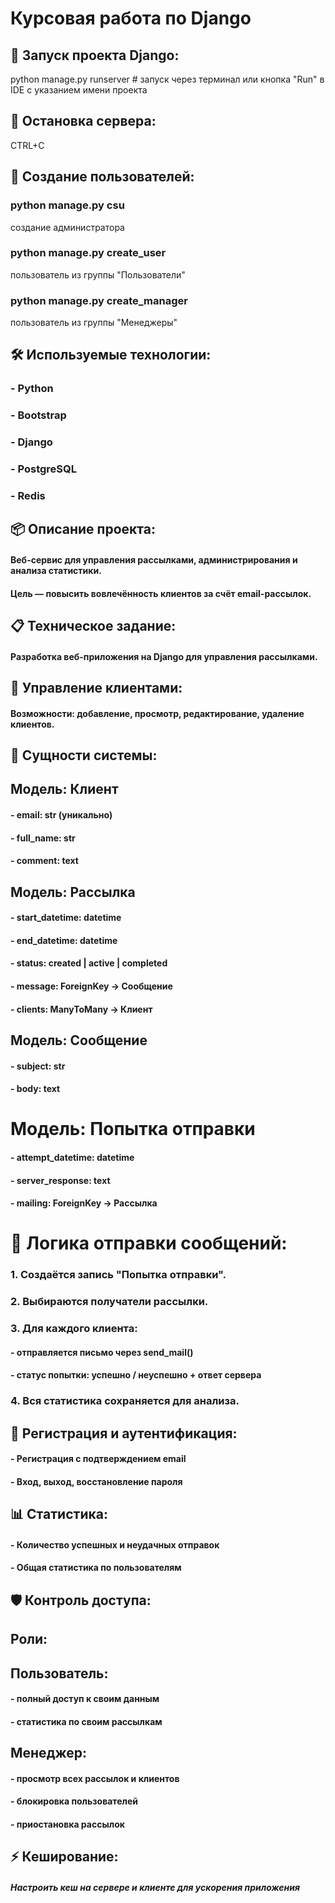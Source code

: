 # Курсовая работа по Django

## 🚀 Запуск проекта Django:

python manage.py runserver # запуск через терминал
или кнопка "Run" в IDE с указанием имени проекта

## 🛑 Остановка сервера:

CTRL+C

## 👤 Создание пользователей:

### python manage.py csu

создание администратора

### python manage.py create_user

пользователь из группы "Пользователи"

### python manage.py create_manager

пользователь из группы "Менеджеры"

## 🛠 Используемые технологии:

### - Python

### - Bootstrap

### - Django

### - PostgreSQL

### - Redis

## 📦 Описание проекта:

#### Веб-сервис для управления рассылками, администрирования и анализа статистики.

#### Цель — повысить вовлечённость клиентов за счёт email-рассылок.

## 📋 Техническое задание:

#### Разработка веб-приложения на Django для управления рассылками.

## 👥 Управление клиентами:

#### Возможности: добавление, просмотр, редактирование, удаление клиентов.

## 📐 Сущности системы:

## Модель: Клиент

#### - email: str (уникально)

#### - full_name: str

#### - comment: text

## Модель: Рассылка

#### - start_datetime: datetime

#### - end_datetime: datetime

#### - status: created | active | completed

#### - message: ForeignKey -> Сообщение

#### - clients: ManyToMany -> Клиент

## Модель: Сообщение

#### - subject: str

#### - body: text

# Модель: Попытка отправки

#### - attempt_datetime: datetime

#### - server_response: text

#### - mailing: ForeignKey -> Рассылка

# 🔁 Логика отправки сообщений:

### 1. Создаётся запись "Попытка отправки".

### 2. Выбираются получатели рассылки.

### 3. Для каждого клиента:

#### - отправляется письмо через send_mail()

#### - статус попытки: успешно / неуспешно + ответ сервера

### 4. Вся статистика сохраняется для анализа.

## 🔐 Регистрация и аутентификация:

#### - Регистрация с подтверждением email

#### - Вход, выход, восстановление пароля

## 📊 Статистика:

#### - Количество успешных и неудачных отправок

#### - Общая статистика по пользователям

## 🛡 Контроль доступа:

## Роли:

## Пользователь:

#### - полный доступ к своим данным

#### - статистика по своим рассылкам

## Менеджер:

#### - просмотр всех рассылок и клиентов

#### - блокировка пользователей

#### - приостановка рассылок

## ⚡ Кеширование:

##### Настроить кеш на сервере и клиенте для ускорения приложения
